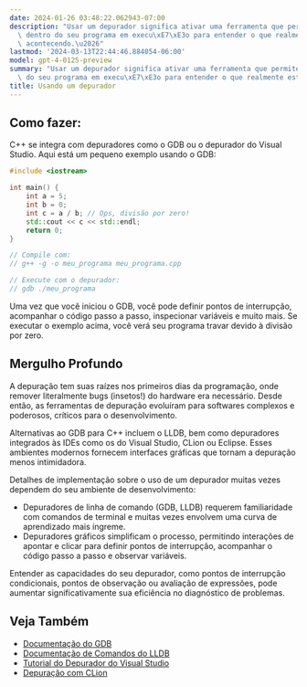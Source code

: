 ```yaml
---
date: 2024-01-26 03:48:22.062943-07:00
description: "Usar um depurador significa ativar uma ferramenta que permite espiar\
  \ dentro do seu programa em execu\xE7\xE3o para entender o que realmente est\xE1\
  \ acontecendo.\u2026"
lastmod: '2024-03-13T22:44:46.884054-06:00'
model: gpt-4-0125-preview
summary: "Usar um depurador significa ativar uma ferramenta que permite espiar dentro\
  \ do seu programa em execu\xE7\xE3o para entender o que realmente est\xE1 acontecendo.\u2026"
title: Usando um depurador
---
```


## Como fazer:
C++ se integra com depuradores como o GDB ou o depurador do Visual Studio. Aqui está um pequeno exemplo usando o GDB:

```C++
#include <iostream>

int main() {
    int a = 5;
    int b = 0;
    int c = a / b; // Ops, divisão por zero!
    std::cout << c << std::endl;
    return 0;
}

// Compile com:
// g++ -g -o meu_programa meu_programa.cpp

// Execute com o depurador:
// gdb ./meu_programa
```

Uma vez que você iniciou o GDB, você pode definir pontos de interrupção, acompanhar o código passo a passo, inspecionar variáveis e muito mais. Se executar o exemplo acima, você verá seu programa travar devido à divisão por zero.

## Mergulho Profundo
A depuração tem suas raízes nos primeiros dias da programação, onde remover literalmente bugs (insetos!) do hardware era necessário. Desde então, as ferramentas de depuração evoluíram para softwares complexos e poderosos, críticos para o desenvolvimento.

Alternativas ao GDB para C++ incluem o LLDB, bem como depuradores integrados às IDEs como os do Visual Studio, CLion ou Eclipse. Esses ambientes modernos fornecem interfaces gráficas que tornam a depuração menos intimidadora.

Detalhes de implementação sobre o uso de um depurador muitas vezes dependem do seu ambiente de desenvolvimento:

- Depuradores de linha de comando (GDB, LLDB) requerem familiaridade com comandos de terminal e muitas vezes envolvem uma curva de aprendizado mais íngreme.
- Depuradores gráficos simplificam o processo, permitindo interações de apontar e clicar para definir pontos de interrupção, acompanhar o código passo a passo e observar variáveis.

Entender as capacidades do seu depurador, como pontos de interrupção condicionais, pontos de observação ou avaliação de expressões, pode aumentar significativamente sua eficiência no diagnóstico de problemas.

## Veja Também
- [Documentação do GDB](https://www.gnu.org/software/gdb/documentation/)
- [Documentação de Comandos do LLDB](https://lldb.llvm.org/use/map.html)
- [Tutorial do Depurador do Visual Studio](https://docs.microsoft.com/pt-br/visualstudio/debugger/debugger-feature-tour)
- [Depuração com CLion](https://www.jetbrains.com/help/clion/debugging-code.html)
